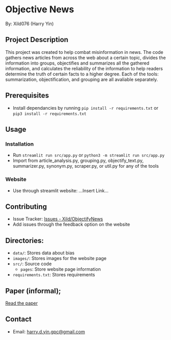 # Objective News
By: Xild076 (Harry Yin)

## Project Description
This project was created to help combat misinformation in news. The code gathers news articles from across the web about a certain topic, divides the information into groups, objectifies and summarizes all the gathered information, and calculates the reliability of the information to help readers determine the truth of certain facts to a higher degree. Each of the tools: summarization, objectification, and grouping are all avaliable separately.

## Prerequisites
- Install dependancies by running `pip install -r requirements.txt` or `pip3 install -r requirements.txt`

## Usage
### Installation
- Run `streamlit run src/app.py` or `python3 -m streamlit run src/app.py`
- Import from article_analysis.py, grouping.py, objectify_text.py, summarizer.py, synonym.py, scraper.py, or util.py for any of the tools
### Website
- Use through streamlit website: ...Insert Link...

## Contributing
- Issue Tracker: [Issues - Xild/ObjectifyNews](https://github.com/Xild076/ObjectiveNews/issues)
- Add issues through the feedback option on the website

## Directories:
- `data/`: Stores data about bias
- `images/`: Stores images for the website page
- `src/`: Source code
    - `pages`: Store website page information
- `requirements.txt`: Stores requirements

## Paper (informal);
[Read the paper](./paper.md)

## Contact
- Email: harry.d.yin.gpc@gmail.com
